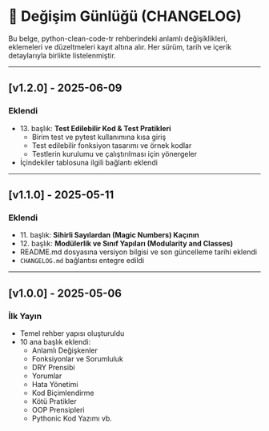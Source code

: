 # 📜 Değişim Günlüğü (CHANGELOG)

Bu belge, python-clean-code-tr rehberindeki anlamlı değişiklikleri, eklemeleri ve düzeltmeleri kayıt altına alır. Her sürüm, tarih ve içerik detaylarıyla birlikte listelenmiştir.

---

## [v1.2.0] - 2025-06-09

### Eklendi
- 13\. başlık: **Test Edilebilir Kod & Test Pratikleri**
  - Birim test ve pytest kullanımına kısa giriş
  - Test edilebilir fonksiyon tasarımı ve örnek kodlar
  - Testlerin kurulumu ve çalıştırılması için yönergeler
- İçindekiler tablosuna ilgili bağlantı eklendi

---

## [v1.1.0] - 2025-05-11

### Eklendi
- 11\. başlık: **Sihirli Sayılardan (Magic Numbers) Kaçının**
- 12\. başlık: **Modülerlik ve Sınıf Yapıları (Modularity and Classes)**
- README.md dosyasına versiyon bilgisi ve son güncelleme tarihi eklendi
- `CHANGELOG.md` bağlantısı entegre edildi

---

## [v1.0.0] - 2025-05-06

### İlk Yayın
- Temel rehber yapısı oluşturuldu
- 10 ana başlık eklendi:
  - Anlamlı Değişkenler
  - Fonksiyonlar ve Sorumluluk
  - DRY Prensibi
  - Yorumlar
  - Hata Yönetimi
  - Kod Biçimlendirme
  - Kötü Pratikler
  - OOP Prensipleri
  - Pythonic Kod Yazımı vb.
